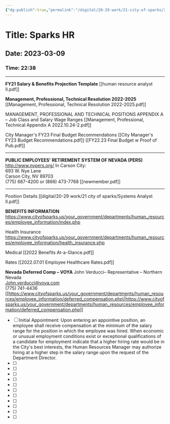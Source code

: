 ```yaml
---
{"dg-publish":true,"permalink":"/digital/20-29-work/21-city-of-sparks/21-01-hr/00-hr/","dgPassFrontmatter":true,"noteIcon":""}
---
```



# Title:  Sparks HR 
## Date: 2023-03-09 
### Time: 22:38
_______________
**FY21 Salary & Benefits Projection Template**
[[human resource analyst II.pdf]]

**Management, Professional, Technical Resolution 2022-2025**
[[Management, Professional, Technical Resolution 2022-2025.pdf]]

MANAGEMENT, PROFESSIONAL AND TECHNICAL POSITIONS APPENDIX A – Job Class and Salary Wage Ranges 
[[Management, Professional, Technical Appendix A 2022.10.24-2.pdf]]

City Manager's FY23 Final Budget Recommendations
[[City Manager's FY23 Budget Recommendations.pdf]]
[[FY22.23 Final Budget w Proof of Pub.pdf]]
____________________________
**PUBLIC EMPLOYEES' RETIREMENT SYSTEM OF NEVADA (PERS)**
http://www.nvpers.org/
In Carson City:  
693 W. Nye Lane  
Carson City, NV 89703  
(775) 687-4200 or (866) 473-7768
[[newmember.pdf]]
______________
Position Details
[[digital/20-29 work/21 city of sparks/Systems Analyst II.pdf]]

**BENEFITS INFORMATION**
https://www.cityofsparks.us/your_government/departments/human_resources/employee_information/index.php

Health Insurance
https://www.cityofsparks.us/your_government/departments/human_resources/employee_information/health_insurance.php

Medical 
[[2022 Benefits At-a-Glance.pdf]]

Rates
[[2022.07.01 Employee Healthcare Rates.pdf]]


**Nevada Deferred Comp – VOYA**
John Verducci– Representative – Northern Nevada  
John.verducci@voya.com  
(775) 741-4436
[[https://www.cityofsparks.us/your_government/departments/human_resources/employee_information/deferred_compensation.php\|https://www.cityofsparks.us/your_government/departments/human_resources/employee_information/deferred_compensation.php]]


- [ ] Initial Appointment: Upon entering an appointive position, an employee shall receive compensation at the minimum of the salary range for the position in which the employee was hired. When economic or unusual employment conditions exist or exceptional qualifications of a candidate for employment indicate that a higher hiring rate would be in the City's best interests, the Human Resources Manager may authorize hiring at a higher step in the salary range upon the request of the Department Director.
- [ ] 
- [ ] 
- [ ] 
- [ ] 
- [ ] 
- [ ] 
- [ ] 
- [ ] 
- [ ] 
- [ ] 
- [ ] 
